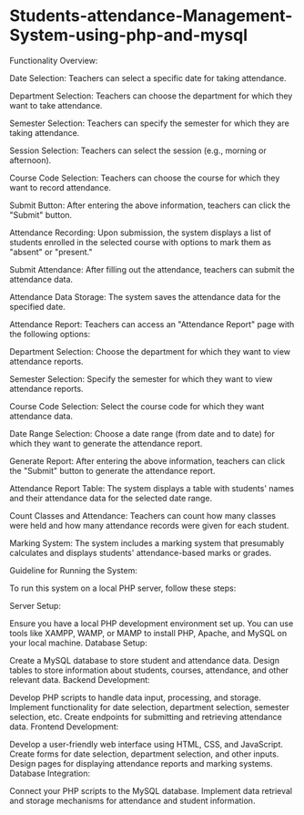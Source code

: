 # Students-attendance-Management-System-using-php-and-mysql


Functionality Overview:

Date Selection: Teachers can select a specific date for taking attendance.

Department Selection: Teachers can choose the department for which they want to take attendance.

Semester Selection: Teachers can specify the semester for which they are taking attendance.

Session Selection: Teachers can select the session (e.g., morning or afternoon).

Course Code Selection: Teachers can choose the course for which they want to record attendance.

Submit Button: After entering the above information, teachers can click the "Submit" button.

Attendance Recording: Upon submission, the system displays a list of students enrolled in the selected course with options to mark them as "absent" or "present."

Submit Attendance: After filling out the attendance, teachers can submit the attendance data.

Attendance Data Storage: The system saves the attendance data for the specified date.

Attendance Report: Teachers can access an "Attendance Report" page with the following options:

Department Selection: Choose the department for which they want to view attendance reports.

Semester Selection: Specify the semester for which they want to view attendance reports.

Course Code Selection: Select the course code for which they want attendance data.

Date Range Selection: Choose a date range (from date and to date) for which they want to generate the attendance report.

Generate Report: After entering the above information, teachers can click the "Submit" button to generate the attendance report.

Attendance Report Table: The system displays a table with students' names and their attendance data for the selected date range.

Count Classes and Attendance: Teachers can count how many classes were held and how many attendance records were given for each student.

Marking System: The system includes a marking system that presumably calculates and displays students' attendance-based marks or grades.

Guideline for Running the System:

To run this system on a local PHP server, follow these steps:

Server Setup:

Ensure you have a local PHP development environment set up. You can use tools like XAMPP, WAMP, or MAMP to install PHP, Apache, and MySQL on your local machine.
Database Setup:

Create a MySQL database to store student and attendance data.
Design tables to store information about students, courses, attendance, and other relevant data.
Backend Development:

Develop PHP scripts to handle data input, processing, and storage.
Implement functionality for date selection, department selection, semester selection, etc.
Create endpoints for submitting and retrieving attendance data.
Frontend Development:

Develop a user-friendly web interface using HTML, CSS, and JavaScript.
Create forms for date selection, department selection, and other inputs.
Design pages for displaying attendance reports and marking systems.
Database Integration:

Connect your PHP scripts to the MySQL database.
Implement data retrieval and storage mechanisms for attendance and student information.
